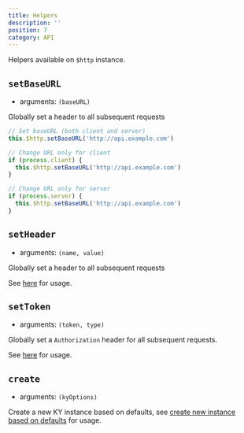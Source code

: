 ```yaml
---
title: Helpers
description: ''
position: 7
category: API
--- 
```


<alert type="tip">

Helpers available on `$http` instance.

</alert>

## `setBaseURL`

- arguments: `(baseURL)`

Globally set a header to all subsequent requests

```js
// Set baseURL (both client and server)
this.$http.setBaseURL('http://api.example.com')

// Change URL only for client
if (process.client) {
  this.$http.setBaseURL('http://api.example.com')
}

// Change URL only for server
if (process.server) {
  this.$http.setBaseURL('http://api.example.com')
}
```

## `setHeader`

- arguments: `(name, value)`

Globally set a header to all subsequent requests

See [here](/guide/advanced.html#header-helpers) for usage.

## `setToken`

- arguments: `(token, type)`

Globally set a `Authorization` header for all subsequent requests.

See [here](/guide/advanced.html#settoken-token-type) for usage.

## `create`

- arguments: `(kyOptions)`

Create a new KY instance based on defaults, see [create new instance based on defaults](/guide/advanced.html#create-new-instance-based-on-defaults) for usage.
